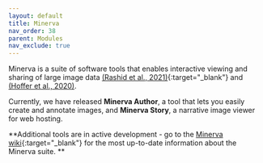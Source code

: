 ```yaml
---
layout: default
title: Minerva
nav_order: 38
parent: Modules
nav_exclude: true
---
```


Minerva is a suite of software tools that enables interactive viewing and sharing of large image data [(Rashid et al., 2021)](https://doi.org/10.1038/s41551-021-00789-8){:target="_blank"} and [(Hoffer et al., 2020)](https://doi.org/10.21105/joss.02579). 

Currently, we have released **Minerva Author**, a tool that lets you easily create and annotate images, and **Minerva Story**, a narrative image viewer for web hosting. 

**Additional tools are in active development - go to the [Minerva wiki](https://github.com/labsyspharm/minerva-story/wiki){:target="_blank"} for the most up-to-date information about the Minerva suite. **